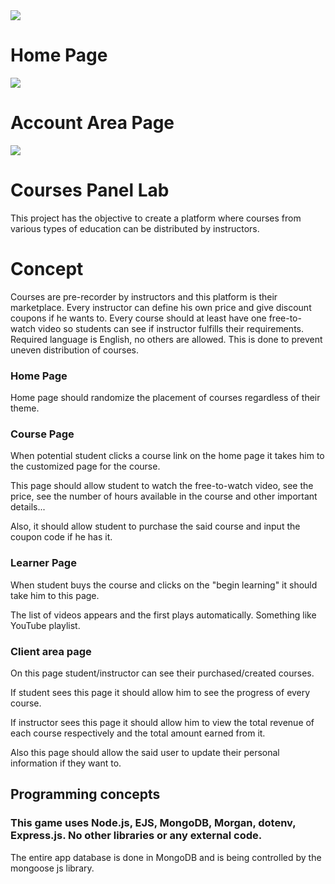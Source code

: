 <img src="https://i.imgur.com/zUy8o65.png">

# Home Page

<img src="https://i.imgur.com/JMDveN8.png">

# Account Area Page

<img src="https://i.imgur.com/6ZyZnjN.png">

# Courses Panel Lab

This project has the objective to create a platform where courses from various types of education can be distributed by instructors.

# Concept

Courses are pre-recorder by instructors and this platform is their marketplace. Every instructor can define his own price and give discount coupons if he wants to.
Every course should at least have one free-to-watch video so students can see if instructor fulfills their requirements.
Required language is English, no others are allowed. This is done to prevent uneven distribution of courses.

### Home Page

Home page should randomize the placement of courses regardless of their theme.

### Course Page

When potential student clicks a course link on the home page it takes him to the customized page for the course.

This page should allow student to watch the free-to-watch video, see the price, see the number of hours available in the course and other important details...

Also, it should allow student to purchase the said course and input the coupon code if he has it.

### Learner Page

When student buys the course and clicks on the "begin learning" it should take him to this page.

The list of videos appears and the first plays automatically. Something like YouTube playlist.

### Client area page

On this page student/instructor can see their purchased/created courses.

If student sees this page it should allow him to see the progress of every course.

If instructor sees this page it should allow him to view the total revenue of each course respectively and the total amount earned from it.

Also this page should allow the said user to update their personal information if they want to.

## Programming concepts

### This game uses Node.js, EJS, MongoDB, Morgan, dotenv, Express.js. No other libraries or any external code.

The entire app database is done in MongoDB and is being controlled by the mongoose js library.

[//]: # (## Plans for the Future)

[//]: # ()
[//]: # (* Adding better protection and checking to the customization page)

[//]: # (* Adding networking support for real multiplayer)

[//]: # (* Making better animations)

[//]: # (* Styling better)

[//]: # (* Add a soundtrack, it is less boring with it)

[//]: # (* Add sound effect to the exploding and splashing animation)
